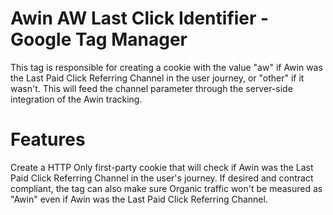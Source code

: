 # Awin AW Last Click Identifier - Google Tag Manager
This tag is responsible for creating a cookie with the value "aw" if Awin was the Last Paid Click Referring Channel in the user journey, or "other" if it wasn't. This will feed the channel parameter through the server-side integration of the Awin tracking.

# Features
Create a HTTP Only first-party cookie that will check if Awin was the Last Paid Click Referring Channel in the user's journey.
If desired and contract compliant, the tag can also make sure Organic traffic won't be measured as "Awin" even if Awin was the Last Paid Click Referring Channel.
